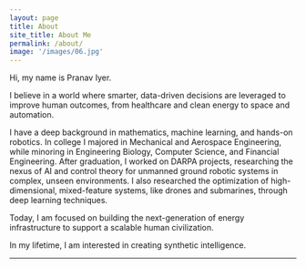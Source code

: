 ```yaml
---
layout: page
title: About
site_title: About Me
permalink: /about/
image: '/images/06.jpg'
---
```


Hi, my name is Pranav Iyer.

I believe in a world where smarter, data-driven decisions are leveraged to improve human outcomes, from healthcare and clean energy to space and automation. 

I have a deep background in mathematics, machine learning, and hands-on robotics. In college I majored in Mechanical and Aerospace Engineering, while minoring in Engineering Biology, Computer Science, and Financial Engineering. After graduation, I worked on DARPA projects, researching the nexus of AI and control theory for unmanned ground robotic systems in complex, unseen environments. I also researched the optimization of high-dimensional, mixed-feature systems, like drones and submarines, through deep learning techniques. 

Today, I am focused on building the next-generation of energy infrastructure to support a scalable human civilization.

In my lifetime, I am interested in creating synthetic intelligence.

<hr>